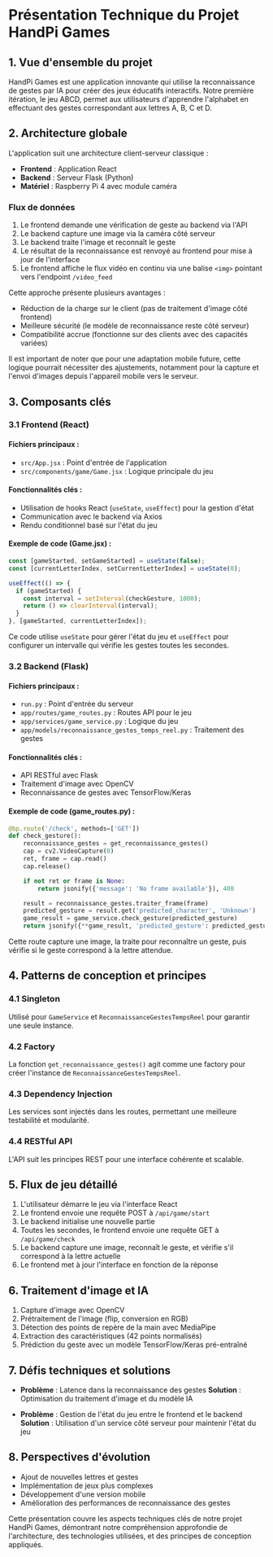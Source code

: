 # Présentation Technique du Projet HandPi Games

## 1. Vue d'ensemble du projet

HandPi Games est une application innovante qui utilise la reconnaissance de gestes par IA pour créer des jeux éducatifs interactifs. Notre première itération, le jeu ABCD, permet aux utilisateurs d'apprendre l'alphabet en effectuant des gestes correspondant aux lettres A, B, C et D.

## 2. Architecture globale

L'application suit une architecture client-serveur classique :

- **Frontend** : Application React
- **Backend** : Serveur Flask (Python)
- **Matériel** : Raspberry Pi 4 avec module caméra

### Flux de données

1. Le frontend demande une vérification de geste au backend via l'API
2. Le backend capture une image via la caméra côté serveur
3. Le backend traite l'image et reconnaît le geste
4. Le résultat de la reconnaissance est renvoyé au frontend pour mise à jour de l'interface
5. Le frontend affiche le flux vidéo en continu via une balise `<img>` pointant vers l'endpoint `/video_feed`

Cette approche présente plusieurs avantages :

- Réduction de la charge sur le client (pas de traitement d'image côté frontend)
- Meilleure sécurité (le modèle de reconnaissance reste côté serveur)
- Compatibilité accrue (fonctionne sur des clients avec des capacités variées)

Il est important de noter que pour une adaptation mobile future, cette logique pourrait nécessiter des ajustements, notamment pour la capture et l'envoi d'images depuis l'appareil mobile vers le serveur.

## 3. Composants clés

### 3.1 Frontend (React)

#### Fichiers principaux :

- `src/App.jsx` : Point d'entrée de l'application
- `src/components/game/Game.jsx` : Logique principale du jeu

#### Fonctionnalités clés :

- Utilisation de hooks React (`useState`, `useEffect`) pour la gestion d'état
- Communication avec le backend via Axios
- Rendu conditionnel basé sur l'état du jeu

#### Exemple de code (Game.jsx) :

```jsx
const [gameStarted, setGameStarted] = useState(false);
const [currentLetterIndex, setCurrentLetterIndex] = useState(0);

useEffect(() => {
  if (gameStarted) {
    const interval = setInterval(checkGesture, 1000);
    return () => clearInterval(interval);
  }
}, [gameStarted, currentLetterIndex]);
```

Ce code utilise `useState` pour gérer l'état du jeu et `useEffect` pour configurer un intervalle qui vérifie les gestes toutes les secondes.

### 3.2 Backend (Flask)

#### Fichiers principaux :

- `run.py` : Point d'entrée du serveur
- `app/routes/game_routes.py` : Routes API pour le jeu
- `app/services/game_service.py` : Logique du jeu
- `app/models/reconnaissance_gestes_temps_reel.py` : Traitement des gestes

#### Fonctionnalités clés :

- API RESTful avec Flask
- Traitement d'image avec OpenCV
- Reconnaissance de gestes avec TensorFlow/Keras

#### Exemple de code (game_routes.py) :

```python
@bp.route('/check', methods=['GET'])
def check_gesture():
    reconnaissance_gestes = get_reconnaissance_gestes()
    cap = cv2.VideoCapture(0)
    ret, frame = cap.read()
    cap.release()

    if not ret or frame is None:
        return jsonify({'message': 'No frame available'}), 400

    result = reconnaissance_gestes.traiter_frame(frame)
    predicted_gesture = result.get('predicted_character', 'Unknown')
    game_result = game_service.check_gesture(predicted_gesture)
    return jsonify({**game_result, 'predicted_gesture': predicted_gesture})
```

Cette route capture une image, la traite pour reconnaître un geste, puis vérifie si le geste correspond à la lettre attendue.

## 4. Patterns de conception et principes

### 4.1 Singleton

Utilisé pour `GameService` et `ReconnaissanceGestesTempsReel` pour garantir une seule instance.

### 4.2 Factory

La fonction `get_reconnaissance_gestes()` agit comme une factory pour créer l'instance de `ReconnaissanceGestesTempsReel`.

### 4.3 Dependency Injection

Les services sont injectés dans les routes, permettant une meilleure testabilité et modularité.

### 4.4 RESTful API

L'API suit les principes REST pour une interface cohérente et scalable.

## 5. Flux de jeu détaillé

1. L'utilisateur démarre le jeu via l'interface React
2. Le frontend envoie une requête POST à `/api/game/start`
3. Le backend initialise une nouvelle partie
4. Toutes les secondes, le frontend envoie une requête GET à `/api/game/check`
5. Le backend capture une image, reconnaît le geste, et vérifie s'il correspond à la lettre actuelle
6. Le frontend met à jour l'interface en fonction de la réponse

## 6. Traitement d'image et IA

1. Capture d'image avec OpenCV
2. Prétraitement de l'image (flip, conversion en RGB)
3. Détection des points de repère de la main avec MediaPipe
4. Extraction des caractéristiques (42 points normalisés)
5. Prédiction du geste avec un modèle TensorFlow/Keras pré-entraîné

## 7. Défis techniques et solutions

- **Problème** : Latence dans la reconnaissance des gestes
  **Solution** : Optimisation du traitement d'image et du modèle IA

- **Problème** : Gestion de l'état du jeu entre le frontend et le backend
  **Solution** : Utilisation d'un service côté serveur pour maintenir l'état du jeu

## 8. Perspectives d'évolution

- Ajout de nouvelles lettres et gestes
- Implémentation de jeux plus complexes
- Développement d'une version mobile
- Amélioration des performances de reconnaissance des gestes

Cette présentation couvre les aspects techniques clés de notre projet HandPi Games, démontrant notre compréhension approfondie de l'architecture, des technologies utilisées, et des principes de conception appliqués.

